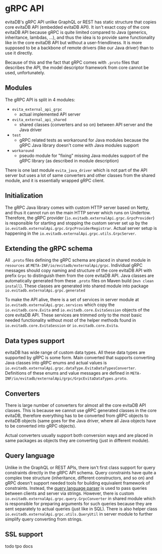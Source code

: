 # gRPC API

evitaDB's gRPC API unlike GraphQL or REST has static structure that copies core evitaDB API (embedded evitaDB API).
It isn't exact copy of the core evitaDB API because gRPC is quite limited compared to Java (generics, inheritance, lambdas, ...),
and thus the idea is to provide same functionality like in the core evitaDB API but without a user-friendliness.
It is more supposed to be a backbone of remote drivers (like our Java driver) than to use it directly.

Because of this and the fact that gRPC comes with `.proto` files that describes the API, the model descriptor framework
from core cannot be used, unfortunately.

## Modules

The gRPC API is split in 4 modules:

- `evita_external_api_grpc`
  - actual implemented API server
- `evita_external_api_shared`
  - shared classes (converters and so on) between API server and the Java driver
- `test`
  - gRPC related tests as workaround for Java modules because the gRPC Java library doesn't come with Java modules support
- `workaround`
  - pseudo module for "fixing" missing Java modules support of the gRPC library (as described in module description)

There is one last module `evita_java_driver` which is not part of the API server but uses a lot of same converters and
other classes from the shared module, and it is essentially wrapped gRPC client.

## Initialization

The gRPC Java library comes with custom HTTP server based on Netty, and thus it cannot run on the main HTTP server which runs
on Undertow. Therefore, the gRPC provider (`io.evitadb.externalApi.grpc.GrpcProvider`) is responsible for starting and
stopping the custom server set up by the `io.evitadb.externalApi.grpc.GrpcProviderRegistrar`. Actual server setup
is happening in the `io.evitadb.externalApi.grpc.utils.GrpcServer`.

## Extending the gRPC schema

All `.proto` files defining the gRPC schema are placed in shared module in `resources` at `META-INF/io/evitadb/externalApi/grpc`.
Individual gRPC messages should copy naming and structure of the core evitaDB API with prefix `Grpc` to distinguish them
from the core evitaDB API.
Java classes are automatically generated from these `.proto` files on Maven build (`mvn clean install`). These classes
are generated into shared module into package `io.evitadb.externalApi.grpc.generated`

To make the API alive, there is a set of services in server module at `io.evitadb.externalApi.grpc.services` which
copy the `io.evitadb.core.Evita` and `io.evitadb.core.EvitaSession` objects of the core evitaDB API. These services
are trimmed only to the most basic needed functionality without most of the helper methods found in `io.evitadb.core.EvitaSession`
or `io.evitadb.core.Evita`.

## Data types support

evitaDB has wide range of custom data types. All these data types are supported by gRPC is some form.
Main converted that supports converting Java classes into gRPC enums and actual values is `io.evitadb.externalApi.grpc.dataType.EvitaDataTypesConverter`.
Definitions of these enums and value messages are defined in `META-INF/io/evitadb/externalApi/grpc/GrpcEvitaDataTypes.proto`.

## Converters

There is large number of converters for almost all the core evitaDB API classes. This is because we cannot use
gRPC generated classes in the core evitaDB, therefore everything has to be converted from gRPC objects to evitaDB
objects (same goes for the Java driver, where all Java objects have to be converted into gRPC objects).

Actual converters usually support both conversion ways and are placed in same packages as objects they are converting
(just in different module).

## Query language

Unlike in the GraphQL or REST APIs, there isn't first class support for query constraints directly in the gRPC API schema.
Query constraints have quite a complex tree structure (inheritance, different constructors, and so on) and gRPC
doesn't support needed tools for building equivalent framework of constraints. Instead, the [query language parser](../query/query_language_parser.md)
is used to pass queries between clients and server via strings. However, there is custom 
`io.evitadb.externalApi.grpc.query.GrpcConverter` in shared module which is responsible for preparing arguments for such queries
because they are sent separately to actual queries (just like in SQL). There is also helper class
`io.evitadb.externalApi.grpc.utils.QueryUtil` in server module to further simplify query converting from strings.

## SSL support

todo tpo docs